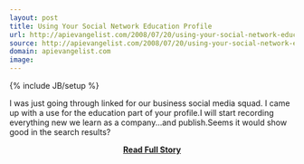 ```yaml
---
layout: post
title: Using Your Social Network Education Profile
url: http://apievangelist.com/2008/07/20/using-your-social-network-education-profile/
source: http://apievangelist.com/2008/07/20/using-your-social-network-education-profile/
domain: apievangelist.com
image: 
---
```

{% include JB/setup %}<p>I was just going through linked for our business social media squad.  I came up with a use for the education part of your profile.I will start recording everything new we learn as a company...and publish.Seems it would show good in the search results?</p>
<center><p><a href="http://apievangelist.com/2008/07/20/using-your-social-network-education-profile/" style='padding:25px; font-sze:18px; font-weight: bold;'>Read Full Story</a></p></center>
